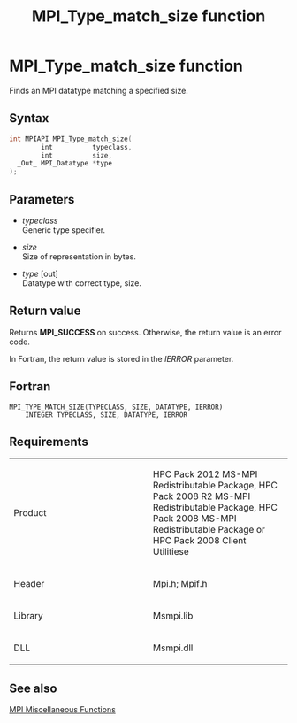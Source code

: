 ﻿---
title: MPI_Type_match_size function
TOCTitle: MPI_Type_match_size function
ms:assetid: 2c06213e-42da-4e6f-b8b0-2ac39fcbe3b8
ms:mtpsurl: https://msdn.microsoft.com/en-us/library/Dn520578(v=VS.85)
ms:contentKeyID: 59361049
ms.date: 03/28/2018
mtps_version: v=VS.85
f1_keywords:
- MPI_TYPE_MATCH_SIZE
- mpif/MPI_Type_match_size
- mpi/MPI_TYPE_MATCH_SIZE
dev_langs:
- C++
- C
---

# MPI\_Type\_match\_size function

Finds an MPI datatype matching a specified size.

## Syntax

``` c++
int MPIAPI MPI_Type_match_size(
        int          typeclass,
        int          size,
  _Out_ MPI_Datatype *type
);
```

## Parameters

  - *typeclass*  
    Generic type specifier.

  - *size*  
    Size of representation in bytes.

  - *type* \[out\]  
    Datatype with correct type, size.

## Return value

Returns **MPI\_SUCCESS** on success. Otherwise, the return value is an error code.

In Fortran, the return value is stored in the *IERROR* parameter.

## Fortran

    MPI_TYPE_MATCH_SIZE(TYPECLASS, SIZE, DATATYPE, IERROR)
        INTEGER TYPECLASS, SIZE, DATATYPE, IERROR

## Requirements

<table>
<colgroup>
<col style="width: 50%" />
<col style="width: 50%" />
</colgroup>
<tbody>
<tr class="odd">
<td><p>Product</p></td>
<td><p>HPC Pack 2012 MS-MPI Redistributable Package, HPC Pack 2008 R2 MS-MPI Redistributable Package, HPC Pack 2008 MS-MPI Redistributable Package or HPC Pack 2008 Client Utilitiese</p></td>
</tr>
<tr class="even">
<td><p>Header</p></td>
<td>Mpi.h;
Mpif.h</td>
</tr>
<tr class="odd">
<td><p>Library</p></td>
<td>Msmpi.lib</td>
</tr>
<tr class="even">
<td><p>DLL</p></td>
<td>Msmpi.dll</td>
</tr>
</tbody>
</table>


## See also

[MPI Miscellaneous Functions](mpi-miscellaneous-functions.md)


